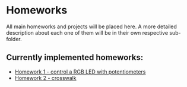 # Homeworks

All main homeworks and projects will be placed here. A more detailed description about each one of them will be in their own respective sub-folder.

## Currently implemented homeworks:
* [Homework 1 - control a RGB LED with potentiometers](https://github.com/ady4k/IntroductionToRobotics/tree/main/homeworks/homework-1)
* [Homework 2 - crosswalk](https://github.com/ady4k/IntroductionToRobotics/tree/main/homeworks/homework-2)
